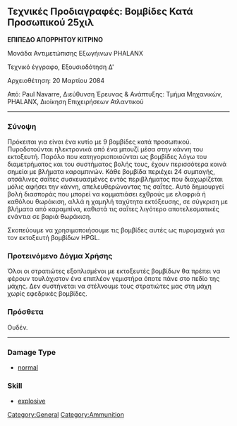 ## Τεχνικές Προδιαγραφές: Βομβίδες Κατά Προσωπικού 25χιλ

**ΕΠΙΠΕΔΟ ΑΠΟΡΡΗΤΟΥ ΚΙΤΡΙΝΟ**

Μονάδα Αντιμετώπισης Εξωγήινων PHALANX

Τεχνικό έγγραφο, Εξουσιοδότηση Δ'

Αρχειοθέτηση: 20 Μαρτίου 2084

Από: Paul Navarre, Διεύθυνση Έρευνας & Ανάπτυξης: Τμήμα Μηχανικών,
PHALANX, Διοίκηση Επιχειρήσεων Ατλαντικού

------------------------------------------------------------------------

### Σύνοψη

Πρόκειται για είναι ένα κυτίο με 9 βομβίδες κατά προσωπικού.
Πυροδοτούνται ηλεκτρονικά από ένα μπουζί μέσα στην κάννη του εκτοξευτή.
Παρόλο που κατηγοριοποιούνται ως βομβίδες λόγω του διαμετρήματος και του
συστήματος βολής τους, έχουν περισσότερα κοινά σημεία με βλήματα
καραμπινών. Κάθε βομβίδα περιέχει 24 συμπαγής, ατσάλινες σαΐτες
συσκευασμένες εντός περιβλήματος που διαχωρίζεται μόλις αφήσει την
κάννη, απελευθερώνοντας τις σαΐτες. Αυτό δημιουργεί βολή διασποράς που
μπορεί να κομματιάσει εχθρούς με ελαφριά ή καθόλου θωράκιση, αλλά η
χαμηλή ταχύτητα εκτόξευσης, σε σύγκριση με βλήματα από καραμπίνα,
καθιστά τις σαΐτες λιγότερο αποτελεσματικές ενάντια σε βαριά θωράκιση.

Σκοπεύουμε να χρησιμοποιήσουμε τις βομβίδες αυτές ως πυρομαχικά για τον
εκτοξευτή βομβίδων HPGL.

### Προτεινόμενο Δόγμα Χρήσης

Όλοι οι στρατιώτες εξοπλισμένοι με εκτοξευτές βομβίδων θα πρέπει να
φέρουν τουλάχιστον ένα επιπλέον γεμιστήρα όποτε πάνε στο πεδίο της
μάχης. Δεν συστήνεται να στέλνουμε τους στρατιώτες μας στη μάχη χωρίς
εφεδρικές βομβίδες.

### Πρόσθετα

Ουδέν.

------------------------------------------------------------------------

### Damage Type

- [normal](Damage/normal "wikilink")

### Skill

- [explosive](Skills/explosive "wikilink")

[Category:General](Category:General "wikilink")
[Category:Ammunition](Category:Ammunition "wikilink")
